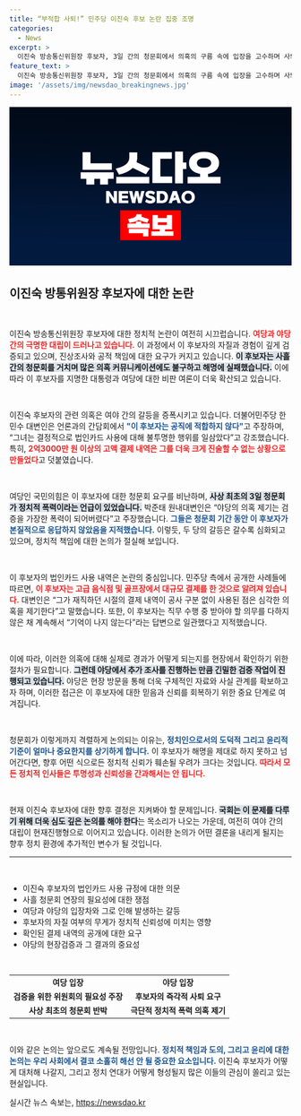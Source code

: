 ```yaml
---
title: “부적합 사퇴!” 민주당 이진숙 후보 논란 집중 조명
categories:
  - News
excerpt: >
  이진숙 방송통신위원장 후보자, 3일 간의 청문회에서 의혹의 구름 속에 입장을 고수하며 사퇴 압박에 직면! 여야의 격렬한 공방이 이어지는 가운데, 이 후보자의 진퇴가 초미의 관심사로 떠오르고 있다. 클릭해서 더 알아보세요!
feature_text: >
  이진숙 방송통신위원장 후보자, 3일 간의 청문회에서 의혹의 구름 속에 입장을 고수하며 사퇴 압박에 직면! 여야의 격렬한 공방이 이어지는 가운데, 이 후보자의 진퇴가 초미의 관심사로 떠오르고 있다. 클릭해서 더 알아보세요!
image: '/assets/img/newsdao_breakingnews.jpg'
---
```


<p><img src="/assets/img/newsdao_breakingnews.jpg" alt="cryptoinkorea 속보" /></p>

<h2 data-ke-size="size26">이진숙 방통위원장 후보자에 대한 논란</h2>

<p data-ke-size="size16">&nbsp;</p>

<p>이진숙 방송통신위원장 후보자에 대한 정치적 논란이 여전히 시끄럽습니다. <b><span style="color: #ee2323;">여당과 야당 간의 극명한 대립이 드러나고 있습니다.</span></b> 이 과정에서 이 후보자의 자질과 경험이 깊게 검증되고 있으며, 진상조사와 공적 책임에 대한 요구가 커지고 있습니다. <b><span style="background-color: #21538527;">이 후보자는 사흘간의 청문회를 거치며 많은 의혹 커뮤니케이션에도 불구하고 해명에 실패했습니다.</span></b> 이에 따라 이 후보자를 지명한 대통령과 여당에 대한 비판 여론이 더욱 확산되고 있습니다. </p>

<p data-ke-size="size16">&nbsp;</p>

<p>이진숙 후보자의 관련 의혹은 여야 간의 갈등을 증폭시키고 있습니다. 더불어민주당 한민수 대변인은 언론과의 간담회에서 <b><span style="color: #1a5490;">"이 후보자는 공직에 적합하지 않다"</span></b>고 주장하며, “그녀는 결정적으로 법인카드 사용에 대해 불투명한 행위를 일삼았다”고 강조했습니다. 특히, <b><span style="color: #ee2323;">2억3000만 원 이상의 고액 결제 내역은 그를 더욱 크게 진술할 수 없는 상황으로 만들었다</span></b>고 덧붙였습니다.</p>

<p data-ke-size="size16">&nbsp;</p>

<p>여당인 국민의힘은 이 후보자에 대한 청문회 요구를 비난하며, <b><span style="background-color: #21538527;">사상 최초의 3일 청문회가 정치적 폭력이라는 언급이 있었습니다.</span></b> 박준태 원내대변인은 “야당의 의혹 제기는 검증을 가장한 폭력이 되어버렸다”고 주장했습니다. <b><span style="color: #1a5490;">그들은 청문회 기간 동안 이 후보자가 본질적으로 응답하지 않았음을 지적했습니다.</span></b> 이렇듯, 두 당의 갈등은 갈수록 심화되고 있으며, 정치적 책임에 대한 논의가 절실해 보입니다.</p>

<p data-ke-size="size16">&nbsp;</p>

<p>이 후보자의 법인카드 사용 내역은 논란의 중심입니다. 민주당 측에서 공개한 사례들에 따르면, <b><span style="color: #ee2323;">이 후보자는 고급 음식점 및 골프장에서 대규모 결제를 한 것으로 알려져 있습니다.</span></b> 대변인은 “그가 재직하던 시절의 결제 내역이 공사 구분 없이 사용된 점은 심각한 의혹을 제기한다”고 말했습니다. 또한, 이 후보자는 직무 수행 중 받아야 할 의무를 다하지 않은 채 계속해서 “기억이 나지 않는다”라는 답변으로 일관했다고 지적했습니다.</p>

<p data-ke-size="size16">&nbsp;</p>

<p>이에 따라, 이러한 의혹에 대해 실제로 경과가 어떻게 되는지를 현장에서 확인하기 위한 절차가 필요합니다. <b><span style="background-color: #21538527;">그런데 야당에서 추가 조사를 진행하는 만큼 긴밀한 검증 작업이 진행되고 있습니다.</span></b> 야당은 현장 방문을 통해 더욱 구체적인 자료와 사실 관계를 확보하고자 하며, 이러한 접근은 이 후보자에 대한 믿음과 신뢰를 회복하기 위한 중요 단계로 여겨집니다.</p>

<p data-ke-size="size16">&nbsp;</p>

<p>청문회가 이렇게까지 격렬하게 논의되는 이유는, <b><span style="color: #1a5490;">정치인으로서의 도덕적 그리고 윤리적 기준이 얼마나 중요한지를 상기하게 합니다.</span></b> 이 후보자가 해명을 제대로 하지 못하고 넘어간다면, 향후 어떤 식으로든 정치적 신뢰가 훼손될 우려가 크다는 것입니다. <b><span style="color: #ee2323;">따라서 모든 정치적 인사들은 투명성과 신뢰성을 간과해서는 안 됩니다.</span></b></p>

<p data-ke-size="size16">&nbsp;</p>

<p>현재 이진숙 후보자에 대한 향후 결정은 지켜봐야 할 문제입니다. <b><span style="background-color: #21538527;">국회는 이 문제를 다루기 위해 더욱 심도 깊은 논의를 해야 한다</span></b>는 목소리가 나오는 가운데, 여전히 여야 간의 대립이 현재진행형으로 이어지고 있습니다. 이러한 논의가 어떤 결론을 내리게 될지는 향후 정치 환경에 추가적인 변수가 될 것입니다. </p>

<hr>

<p data-ke-size="size16">&nbsp;</p>

<ul>
<li>이진숙 후보자의 법인카드 사용 규정에 대한 의문</li>
<li>사흘 청문회 연장의 필요성에 대한 쟁점</li>
<li>여당과 야당의 입장차와 그로 인해 발생하는 갈등</li>
<li>후보자의 자질 여부의 무게가 정치적 신뢰성에 미치는 영향</li>
<li>확인된 결제 내역의 공개에 대한 요구</li>
<li>야당의 현장검증과 그 결과의 중요성</li>
</ul>

<p data-ke-size="size16">&nbsp;</p>

<table style="width: 100%; border-collapse: collapse;">
<tr>
<td style="text-align: center; height: 17px;"><b>여당 입장</b></td>
<td style="text-align: center; height: 17px;"><b>야당 입장</b></td>
</tr>
<tr>
<td style="text-align: center; height: 17px;"><b>검증을 위한 위원회의 필요성 주장</b></td>
<td style="text-align: center; height: 17px;"><b>후보자의 즉각적 사퇴 요구</b></td>
</tr>
<tr>
<td style="text-align: center; height: 17px;"><b>사상 최초의 청문회 반박</b></td>
<td style="text-align: center; height: 17px;"><b>극단적 정치적 폭력 의혹 제기</b></td>
</tr>
</table>

<p data-ke-size="size16">&nbsp;</p>

<p>이와 같은 논의는 앞으로도 계속될 전망입니다. <b><span style="color: #1a5490;">정치적 책임과 도의, 그리고 윤리에 대한 논의는 우리 사회에서 결코 소홀히 해선 안 될 중요한 요소입니다.</span></b> 이진숙 후보자가 어떻게 대처해 나갈지, 그리고 정치 연대가 어떻게 형성될지 많은 이들의 관심이 쏠리고 있는 현실입니다.</p>
실시간 뉴스 속보는, <a href="https://newsdao.kr" rel="dofollow">https://newsdao.kr</a>


